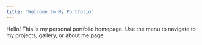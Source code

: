 ```yaml
---
title: "Welcome to My Portfolio"
---
```


Hello! This is my personal portfolio homepage.
Use the menu to navigate to my projects, gallery, or about me page.
